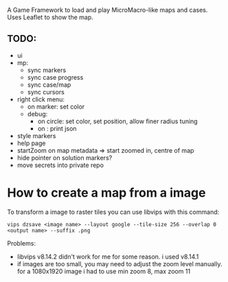 A Game Framework to load and play MicroMacro-like maps and cases.
Uses Leaflet to show the map.

## TODO:
- ui
- mp:
    - sync markers
    - sync case progress
    - sync case/map
    - sync cursors
- right click menu:
    - on marker: set color
    - debug:
        - on circle: set color, set position, allow finer radius tuning
        - on : print json
- style markers
- help page
- startZoom on map metadata => start zoomed in, centre of map
- hide pointer on solution markers?
- move secrets into private repo

# How to create a map from a image
To transform a image to raster tiles you can use libvips with this command:

`vips dzsave <image name> --layout google --tile-size 256 --overlap 0 <output name> --suffix .png`


Problems:
- libvips v8.14.2 didn't work for me for some reason. i used v8.14.1
- if images are too small, you may need to adjust the zoom level manually. for a 1080x1920 image i had to use min zoom 8, max zoom 11